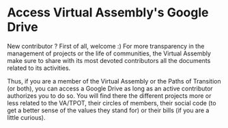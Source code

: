 # Access Virtual Assembly's Google Drive

New contributor ? 
First of all, welcome :)
For more transparency in the management of projects or the life of communities, the Virtual Assembly make sure to share with its most devoted contributors all the documents related to its activities.

Thus, if you are a member of the Virtual Assembly or the Paths of Transition (or both), you can access a Google Drive as long as an active contributor authorizes you to do so. You will find there the different projects more or less related to the VA/TPOT, their circles of members, their social code (to get a better sense of the values they stand for) or their bills (if you are a little curious).

